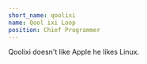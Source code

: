 ```yaml
---
short_name: qoolixi
name: Qool ixi Loop
position: Chief Programmer
---
```

Qoolixi doesn't like Apple he likes Linux.